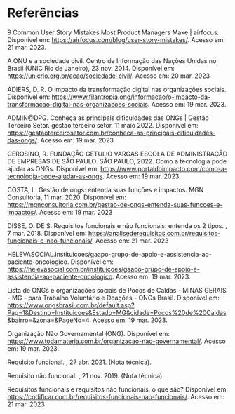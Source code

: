 # Referências

9 Common User Story Mistakes Most Product Managers Make | airfocus. Disponível em: <https://airfocus.com/blog/user-story-mistakes/>. Acesso em: 21 mar. 2023. 
<br>

A ONU e a sociedade civil. Centro de Informação das Nações Unidas no Brasil (UNIC Rio de Janeiro), 23 nov. 2014. Disponível em: <https://unicrio.org.br/acao/sociedade-civil/>. Acesso em: 20 mar. 2023

ADIERS, D. R. O impacto da transformação digital nas organizações sociais. Disponível em: <https://www.filantropia.ong/informacao/o-impacto-da-transformacao-digital-nas-organizacoes-sociais>. Acesso em: 19 mar. 2023.

ADMIN@DPG. Conheça as principais dificuldades das ONGs | Gestão Terceiro Setor. gestao terceiro setor, 11 maio 2022. Disponível em: <https://gestaoterceirosetor.com.br/conheca-as-principais-dificuldades-das-ongs/>. Acesso em: 19 mar. 2023
<br>

CEROSINO, R. FUNDAÇÃO GETULIO VARGAS ESCOLA DE ADMINISTRAÇÃO DE EMPRESAS DE SÃO PAULO. SÃO PAULO, 2022.
Como a tecnologia pode ajudar as ONGs. Disponível em: <https://www.portaldoimpacto.com/como-a-tecnologia-pode-ajudar-as-ongs>. Acesso em: 19 mar. 2023.
<br>

COSTA, L. Gestão de ongs: entenda suas funções e impactos. MGN Consultoria, 11 mar. 2020. Disponível em: <https://mgnconsultoria.com.br/gestao-de-ongs-entenda-suas-funcoes-e-impactos/>. Acesso em: 19 mar. 2023
<br>

DISSE, O. DE S. Requisitos funcionais e não funcionais. entenda os 2 tipos. , 7 mar. 2018. Disponível em: <https://analisederequisitos.com.br/requisitos-funcionais-e-nao-funcionais/>. Acesso em: 21 mar. 2023
<br>

HELEVASOCIAL.instituicoes/gaapo-grupo-de-apoio-e-assistencia-ao-paciente-oncologico. Disponível em: <https://helevasocial.com.br/instituicoes/gaapo-grupo-de-apoio-e-assistencia-ao-paciente-oncologico>. Acesso em: 19 mar. 2023.
<br>

Lista de ONGs e organizações sociais de Pocos de Caldas - MINAS GERAIS - MG - para Trabalho Voluntário e Doações - ONGs Brasil. Disponível em: <https://www.ongsbrasil.com.br/default.asp?Pag=1&Destino=Instituicoes&Estado=MG&cidade=Pocos%20de%20Caldas&bairro=&zona=&PageNo=4>. Acesso em: 19 mar. 2023.
<br>

Organização Não Governamental (ONG). Disponível em: <https://www.todamateria.com.br/organizacao-nao-governamental/>. Acesso em: 19 mar. 2023.
<br>

Requisito funcional. , 27 abr. 2021. (Nota técnica).
<br>

Requisito não funcional. , 21 nov. 2019. (Nota técnica).
<br>

Requisitos funcionais e requisitos não funcionais, o que são? Disponível em: <https://codificar.com.br/requisitos-funcionais-nao-funcionais/>. Acesso em: 21 mar. 2023
<br>
